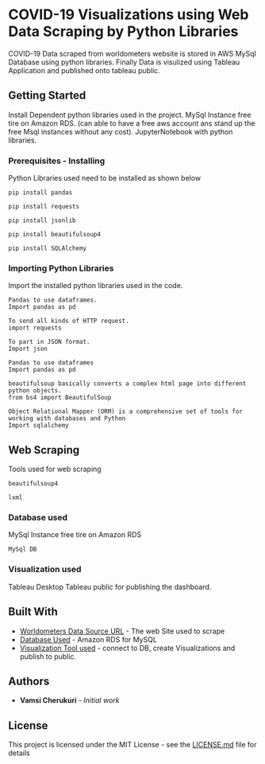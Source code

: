 # COVID-19 Visualizations using Web Data Scraping by Python Libraries 

COVID-19 Data scraped from worldometers website is stored in AWS MySql Database using python libraries.
Finally Data is visulized using Tableau Application and published onto tableau public.

## Getting Started

Install Dependent python libraries used in the project. 
MySql Instance free tire on Amazon RDS. (can able to have a free aws account ans stand up the free Msql instances without any cost).
JupyterNotebook with python libraries. 

### Prerequisites - Installing

Python Libraries used need to be installed as shown below

```
pip install pandas
```
```
pip install requests
```
```
pip install jsonlib
```
```
pip install beautifulsoup4
```
```
pip install SQLAlchemy
```

### Importing Python Libraries 

Import the installed python libraries used in the code.

```
Pandas to use dataframes.
Import pandas as pd
```
```
To send all kinds of HTTP request.
import requests
```
```
To part in JSON format.
Import json
```
```
Pandas to use dataframes
Import pandas as pd
```
```
beautifulsoup basically converts a complex html page into different python objects.
from bs4 import BeautifulSoup
```
```
Object Relational Mapper (ORM) is a comprehensive set of tools for working with databases and Python
Import sqlalchemy
```

## Web Scraping

Tools used for web scraping

```
beautifulsoup4
```
```
lxml
```

### Database used
MySql Instance free tire on Amazon RDS

```
MySql DB
```

### Visualization used

Tableau Desktop
Tableau public for publishing the dashboard.

## Built With

* [Worldometers Data Source URL](https://www.worldometers.info/coronavirus/#countries) - The web Site used to scrape
* [Database Used](https://aws.amazon.com/rds/mysql/) - Amazon RDS for MySQL
* [Visualization Tool used](https://public.tableau.com/s/) - connect to DB, create Visualizations and publish to public.

## Authors

* **Vamsi Cherukuri** - *Initial work* 

## License

This project is licensed under the MIT License - see the [LICENSE.md](LICENSE.md) file for details

